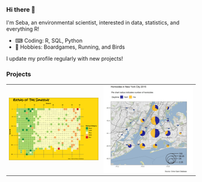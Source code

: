 ### Hi there 👋

I'm Seba, an environmental scientist, interested in data, statistics, and everything R!

- ⌨ Coding: R, SQL, Python
- 🎲 Hobbies: Boardgames, Running, and Birds

I update my profile regularly with new projects!

### Projects
|||
|:-:|:-:|
|[![SimpsonsRatings](https://github.com/seb1458/rating-simpsons/blob/main/plots/simpsonsRating.png)](https://github.com/seb1458/rating-simpsons/tree/main)|[![swd202209](https://github.com/seb1458/swd/blob/main/2022/09_simpleComplex/img/map_plot_mod.jpg)](https://github.com/seb1458/swd/tree/main/2022/09_simpleComplex)|

